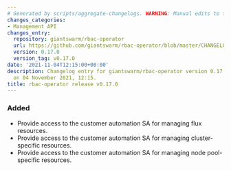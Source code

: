 ```yaml
---
# Generated by scripts/aggregate-changelogs. WARNING: Manual edits to this files will be overwritten.
changes_categories:
- Management API
changes_entry:
  repository: giantswarm/rbac-operator
  url: https://github.com/giantswarm/rbac-operator/blob/master/CHANGELOG.md#0170---2021-11-04
  version: 0.17.0
  version_tag: v0.17.0
date: '2021-11-04T12:15:00+00:00'
description: Changelog entry for giantswarm/rbac-operator version 0.17.0, published
  on 04 November 2021, 12:15.
title: rbac-operator release v0.17.0
---
```


### Added
- Provide access to the customer automation SA for managing flux resources.
- Provide access to the customer automation SA for managing cluster-specific resources.
- Provide access to the customer automation SA for managing node pool-specific resources.

